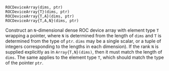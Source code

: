 ```
ROCDeviceArray(dims, ptr)
ROCDeviceArray{T}(dims, ptr)
ROCDeviceArray{T,A}(dims, ptr)
ROCDeviceArray{T,A,N}(dims, ptr)
```

Construct an `N`-dimensional dense ROC device array with element type `T` wrapping a pointer, where `N` is determined from the length of `dims` and `T` is determined from the type of `ptr`. `dims` may be a single scalar, or a tuple of integers corresponding to the lengths in each dimension). If the rank `N` is supplied explicitly as in `Array{T,N}(dims)`, then it must match the length of `dims`. The same applies to the element type `T`, which should match the type of the pointer `ptr`.
